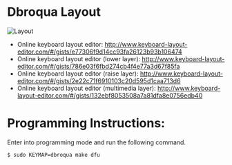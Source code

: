# Dbroqua Layout

![Layout](https://i.imgur.com/XxBtDBy.png "Dbroqua Keymap")

* Online keyboard layout editor: http://www.keyboard-layout-editor.com/#/gists/e77306f9d14cc93fa26123b93b106474
* Online keyboard layout editor (lower layer): http://www.keyboard-layout-editor.com/#/gists/786e03f6fbd274cb4f4e77a3d67f85fa
* Online keyboard layout editor (raise layer): http://www.keyboard-layout-editor.com/#/gists/2e22c71f6910103c20d595d1caa713d6
* Online keyboard layout editor (multimedia layer): http://www.keyboard-layout-editor.com/#/gists/132ebf8053508a7a81dfa8e0756edb40

# Programming Instructions:
Enter into programming mode and run the following command.
```
$ sudo KEYMAP=dbroqua make dfu
```
